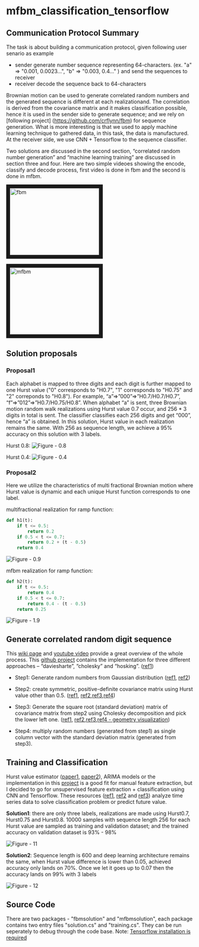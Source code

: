 # mfbm_classification_tensorflow
## Communication Protocol Summary

The task is about building a communication protocol, given following user senario as example
* sender generate number sequence representing 64-characters.  (ex. "a" => "0.001, 0.0023...", "b" => "0.003, 0.4..." ) and send the sequences to receiver
* receiver decode the sequence back to 64-characters


Brownian motion can be used to generate correlated random numbers and the generated sequence is different at each realizationand. The correlation is derived from the covariance matrix and it makes classification possible, hence it is used in the sender side to generate sequence; and we rely on [following project] (https://github.com/crflynn/fbm) for sequence generation. What is more interesting is that we used to apply machine learning technique to gathered data, in this task, the data is manufactured. At the receiver side, we use CNN + Tensorflow to the sequence classifier. 


Two solutions are discussed in the second section, “correlated random number generation” and “machine learning training” are discussed in section three and four. Here are two simple videoes showing the encode, classify and decode process, first video is done in fbm and the second is done in mfbm.

<a href="https://youtu.be/AEjreQ62tzM" target="_blank"><img src="http://img.youtube.com/vi/AEjreQ62tzM/0.jpg" 
alt="fbm" width="240" height="180" border="10" /></a>

<a href="https://youtu.be/SntcxVjUj9A" target="_blank"><img src="http://img.youtube.com/vi/SntcxVjUj9A/1.jpg" 
alt="mfbm" width="240" height="180" border="10" /></a>

## Solution proposals
### Proposal1
Each alphabet is mapped to three digits and each digit is further mapped to one Hurst value ("0" corresponds to "H0.7", "1" corresponds to "H0.75" and "2" correponds to "H0.8"). For example, “a”=>”000”=>”H0.7/H0.7/H0.7”, “f”=>”012”=>”H0.7/H0.75/H0.8”. When alphabet “a” is sent, three Brownian motion random walk realizations using Hurst value 0.7 occur, and 256 * 3 digits in total is sent. The classifier classifies each 256 digits and get “000”, hence “a” is obtained. In this solution, Hurst value in each realization remains the same. With 256 as sequence length, we achieve a 95% accuracy on this solution with 3 labels. 

Hurst 0.8: 
![Figure - 0.8][fbm_h8]

[fbm_h8]: https://github.com/weihangChen/mfbm_classification_tensorflow/blob/master/mfbm/images/fbm_h8.JPG "fbm_h8"

Hurst 0.4:
![Figure - 0.4][fbm_h4]

[fbm_h4]: https://github.com/weihangChen/mfbm_classification_tensorflow/blob/master/mfbm/images/fbm_h4.JPG "fbm_h4"

### Proposal2
Here we utilize the characteristics of multi fractional Brownian motion where Hurst value is dynamic and each unique Hurst function corresponds to one label. 

multifractional realization for ramp function:
```python
def h1(t):
    if t <= 0.5:
        return 0.2
    if 0.5 < t <= 0.7:
        return 0.2 + (t - 0.5)
    return 0.4
```

![Figure - 0.9][mfbmh1]

[mfbmh1]: https://github.com/weihangChen/mfbm_classification_tensorflow/blob/master/mfbm/images/mfbm_h1.JPG "mfbm1"


mfbm realization for ramp function:
```python
def h2(t):
    if t <= 0.5:
        return 0.4
    if 0.5 < t <= 0.7:
        return 0.4 - (t - 0.5)
    return 0.25
```

![Figure - 1.9][mfbmh2]

[mfbmh2]: https://github.com/weihangChen/mfbm_classification_tensorflow/blob/master/mfbm/images/mfbm_h2.JPG "mfbm1"

## Generate correlated random digit sequence
This [wiki page](https://en.wikipedia.org/wiki/Fractional_Brownian_motion) and [youtube video](https://www.youtube.com/watch?v=QCqsJVS8p5A) provide a great overview of the whole process. This [github project](https://github.com/crflynn/fbm) contains the implementation for three different approaches – “daviesharte”, “cholesky” and “hosking”. 
([ref1](https://stats.stackexchange.com/questions/38856/how-to-generate-correlated-random-numbers-given-means-variances-and-degree-of))

* Step1: Generate random numbers from Gaussian distribution ([ref1](http://blog.csdn.net/lanchunhui/article/details/50163669), [ref2](https://www.youtube.com/watch?v=4PLJv84014I))

* Step2: create symmetric, positive-definite covariance matrix using Hurst value other than 0.5. ([ref1](http://stattrek.com/matrix-algebra/covariance-matrix.aspx), [ref2](http://comisef.wikidot.com/tutorial:correlation),[ref3](https://www.youtube.com/watch?v=0W8hTzU1ZMM),[ref4](https://www.youtube.com/watch?v=LmZAwtQ6XzI&t=238s))

* Step3: Generate the square root (standard deviation) matrix of covariance matrix from step2 using Cholesky decomposition and pick the lower left one. ([ref1](https://en.wikipedia.org/wiki/Fractional_Brownian_motion), [ref2](https://www.youtube.com/watch?v=gFaOa4M12KU),[ref3](https://www.youtube.com/watch?v=j1epLYdfqT4),[ref4 - geometry visualization](https://blogs.sas.com/content/iml/2012/02/08/use-the-cholesky-transformation-to-correlate-and-uncorrelate-variables.html))

* Step4: multiply random numbers (generated from step1) as single column vector with the standard deviation matrix (generated from step3). 


## Training and Classification
Hurst value estimator ([paper1](https://arxiv.org/pdf/1201.4786.pdf), [paper2](https://www.diva-portal.org/smash/get/diva2:828116/FULLTEXT01.pdf)), ARIMA models or the implementation in this [project](https://github.com/PTRRupprecht/GenHurst) is a good fit for manual feature extraction, but I decided to go for unsupervised feature extraction + classification using CNN and Tensorflow. These resources ([ref1](https://burakhimmetoglu.com/2017/08/22/time-series-classification-with-tensorflow/), [ref2](https://mapr.com/blog/deep-learning-tensorflow/) and [ref3](https://blog.cardiogr.am/applying-artificial-intelligence-in-medicine-our-early-results-78bfe7605d32)) analyze time series data to solve classification problem or predict future value. 

**Solution1**: there are only three labels, realizations are made using Hurst0.7, Hurst0.75 and Hurst0.8. 10000 samples with sequence length 256 for each Hurst value are sampled as training and validation dataset; and the trained accuracy on validation dataset is 93% - 98% 

![Figure - 11][fbm_256_acc_26chars]

[fbm_256_acc_26chars]: https://github.com/weihangChen/mfbm_classification_tensorflow/blob/master/mfbm/images/fbm_256_acc_26chars.JPG "fbm_256_acc_26chars"



**Solution2**:
Sequence length is 600 and deep learning architecture remains the same, when Hurst value difference is lower than 0.05, achieved accuracy only lands on 70%. Once we let it goes up to 0.07 then the accuracy lands on 99% with 3 labels

![Figure - 12][mfmb_600_acc_3chars]

[mfmb_600_acc_3chars]: https://github.com/weihangChen/mfbm_classification_tensorflow/blob/master/mfbm/images/mfmb_600_acc_3chars.JPG "mfmb_600_acc_3chars"

## Source Code
There are two packages - "fbmsolution" and "mfbmsolution", each package contains two entry files "solution.cs" and "training.cs". They can be run seperately to debug through the code base. Note: [Tensorflow installation is required](https://www.tensorflow.org/install/) 

